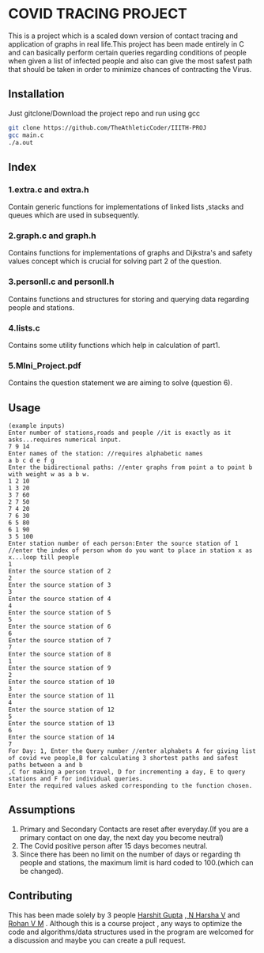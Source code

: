 # COVID TRACING PROJECT

This is a project which is a scaled down version of contact tracing and application of graphs in real life.This project has been made entirely in C and can basically perform certain queries regarding conditions of people when given a list of infected people and also can give the most safest path that should be taken in order to minimize chances of contracting the Virus.

## Installation

Just gitclone/Download the project repo and run using gcc

```bash
git clone https://github.com/TheAthleticCoder/IIITH-PROJ
gcc main.c
./a.out
```
## Index

### 1.extra.c and extra.h
Contain generic functions for implementations of linked lists ,stacks and queues which are used in subsequently.
### 2.graph.c and graph.h
Contains functions for implementations of graphs and Dijkstra's and safety values concept which is crucial for solving part 2 of the question.
### 3.personll.c and personll.h
Contains functions and structures for storing and querying data regarding people and stations.
### 4.lists.c
Contains some utility functions which help in calculation of part1.
### 5.MIni_Project.pdf
Contains the question statement we are aiming to solve (question 6).

## Usage

```
(example inputs)
Enter number of stations,roads and people //it is exactly as it asks...requires numerical input.
7 9 14 
Enter names of the station: //requires alphabetic names
a b c d e f g
Enter the bidirectional paths: //enter graphs from point a to point b with weight w as a b w.
1 2 10
1 3 20
3 7 60
2 7 50
7 4 20
7 6 30
6 5 80
6 1 90
3 5 100
Enter station number of each person:Enter the source station of 1 //enter the index of person whom do you want to place in station x as x...loop till people
1
Enter the source station of 2
2
Enter the source station of 3
3
Enter the source station of 4
4
Enter the source station of 5
5
Enter the source station of 6
6
Enter the source station of 7
7
Enter the source station of 8
1
Enter the source station of 9
2
Enter the source station of 10
3
Enter the source station of 11
4
Enter the source station of 12
5
Enter the source station of 13
6
Enter the source station of 14
7
For Day: 1, Enter the Query number //enter alphabets A for giving list of covid +ve people,B for calculating 3 shortest paths and safest paths between a and b
,C for making a person travel, D for incrementing a day, E to query stations and F for individual queries.
Enter the required values asked corresponding to the function chosen.
```
## Assumptions
1. Primary and Secondary Contacts are reset after everyday.(If you are a primary contact on one day, the next day you become neutral)
2. The Covid positive person after 15 days becomes neutral.
3. Since there has been no limit on the number of days or regarding th people and stations, the maximum limit is hard coded to 100.(which can be changed).

## Contributing
This has been made solely by 3 people [Harshit Gupta](https://github.com/TheAthleticCoder "Harshit Gupta") ,[ N Harsha V](https://github.com/harsha20032020 "N Harsha Vardhan")  and [Rohan V M](https://github.com/rohanmodepalle "Rohan Modepalle") .
Although this is a course project , any ways to optimize the code and algorithms/data structures used in the program are welcomed for a discussion and maybe you can create a pull request.

